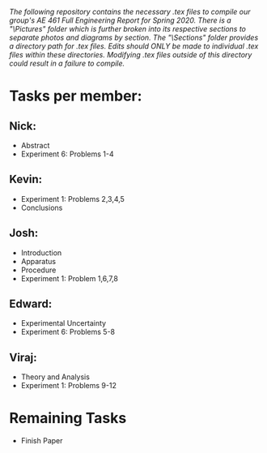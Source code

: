 *The following repository contains the necessary .tex files to compile our group's AE 461 Full Engineering Report for Spring 2020.  There is a "\Pictures\" folder which is further broken into its respective sections to separate photos and diagrams by section.  The "\Sections\" folder provides a directory path for .tex files.  Edits should ONLY be made to individual .tex files within these directories.  Modifying .tex files outside of this directory could result in a failure to compile.*

# Tasks per member:

## Nick:
- Abstract
- Experiment 6: Problems 1-4

## Kevin:
- Experiment 1: Problems 2,3,4,5
- Conclusions 

## Josh:
- Introduction
- Apparatus
- Procedure
- Experiment 1: Problem 1,6,7,8

## Edward:
- Experimental Uncertainty
- Experiment 6: Problems 5-8

## Viraj:
- Theory and Analysis
- Experiment 1: Problems 9-12

# Remaining Tasks
- Finish Paper